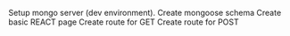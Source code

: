 Setup mongo server (dev environment).
Create mongoose schema
Create basic REACT page
Create route for GET
Create route for POST